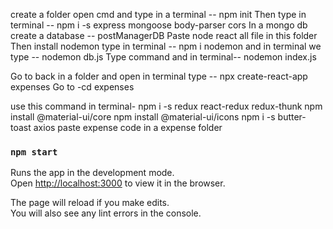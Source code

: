 create a folder
open cmd and type in a terminal -- npm init
Then type in terminal -- npm i -s express mongoose body-parser cors
In a mongo db create a database -- postManagerDB
Paste node react all file in this folder
Then install nodemon type in terminal -- npm i nodemon
and in terminal we type -- nodemon db.js
Type command and in terminal-- nodemon index.js

Go to back in a folder and open in terminal type -- npx create-react-app expenses
Go to -cd expenses

 
use this command in terminal- npm i -s redux react-redux redux-thunk
npm install @material-ui/core
npm install @material-ui/icons
npm i -s butter-toast axios
paste expense code in a expense folder

### `npm start`

Runs the app in the development mode.<br />
Open [http://localhost:3000](http://localhost:3000) to view it in the browser.

The page will reload if you make edits.<br />
You will also see any lint errors in the console.

